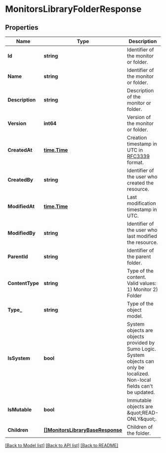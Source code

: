 # MonitorsLibraryFolderResponse

## Properties
Name | Type | Description | Notes
------------ | ------------- | ------------- | -------------
**Id** | **string** | Identifier of the monitor or folder. | [default to null]
**Name** | **string** | Identifier of the monitor or folder. | [default to null]
**Description** | **string** | Description of the monitor or folder. | [default to null]
**Version** | **int64** | Version of the monitor or folder. | [default to null]
**CreatedAt** | [**time.Time**](time.Time.md) | Creation timestamp in UTC in [RFC3339](https://tools.ietf.org/html/rfc3339) format. | [default to null]
**CreatedBy** | **string** | Identifier of the user who created the resource. | [default to null]
**ModifiedAt** | [**time.Time**](time.Time.md) | Last modification timestamp in UTC. | [default to null]
**ModifiedBy** | **string** | Identifier of the user who last modified the resource. | [default to null]
**ParentId** | **string** | Identifier of the parent folder. | [default to null]
**ContentType** | **string** | Type of the content. Valid values:   1) Monitor   2) Folder | [default to null]
**Type_** | **string** | Type of the object model. | [default to null]
**IsSystem** | **bool** | System objects are objects provided by Sumo Logic. System objects can only be localized. Non-local fields can&#x27;t be updated. | [default to null]
**IsMutable** | **bool** | Immutable objects are \&quot;READ-ONLY\&quot;. | [default to null]
**Children** | [**[]MonitorsLibraryBaseResponse**](MonitorsLibraryBaseResponse.md) | Children of the folder. | [default to null]

[[Back to Model list]](../README.md#documentation-for-models) [[Back to API list]](../README.md#documentation-for-api-endpoints) [[Back to README]](../README.md)

